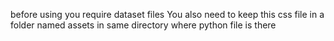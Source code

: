 before using you require dataset files 
You also need to keep this css file in a folder named assets in same directory where python file is there
